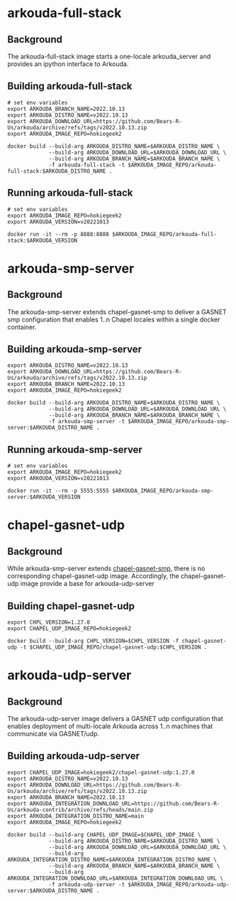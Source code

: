 # arkouda-full-stack

## Background

The arkouda-full-stack image starts a one-locale arkouda_server and provides an ipython interface to Arkouda.

## Building arkouda-full-stack

```
# set env variables
export ARKOUDA_BRANCH_NAME=2022.10.13
export ARKOUDA_DISTRO_NAME=v2022.10.13
export ARKOUDA_DOWNLOAD_URL=https://github.com/Bears-R-Us/arkouda/archive/refs/tags/v2022.10.13.zip
export ARKOUDA_IMAGE_REPO=hokiegeek2

docker build --build-arg ARKOUDA_DISTRO_NAME=$ARKOUDA_DISTRO_NAME \
             --build-arg ARKOUDA_DOWNLOAD_URL=$ARKOUDA_DOWNLOAD_URL \
             --build-arg ARKOUDA_BRANCH_NAME=$ARKOUDA_BRANCH_NAME \
             -f arkouda-full-stack -t $ARKOUDA_IMAGE_REPO/arkouda-full-stack:$ARKOUDA_DISTRO_NAME .
```

## Running arkouda-full-stack

```
# set env variables
export ARKOUDA_IMAGE_REPO=hokiegeek2
export ARKOUDA_VERSION=v20221013

docker run -it --rm -p 8888:8888 $ARKOUDA_IMAGE_REPO/arkouda-full-stack:$ARKOUDA_VERSION
```

# arkouda-smp-server

## Background

The arkouda-smp-server extends chapel-gasnet-smp to deliver a GASNET smp configuration that enables 1..n Chapel locales within a single docker container.

## Building arkouda-smp-server

```
export ARKOUDA_DISTRO_NAME=v2022.10.13
export ARKOUDA_DOWNLOAD_URL=https://github.com/Bears-R-Us/arkouda/archive/refs/tags/v2022.10.13.zip
export ARKOUDA_BRANCH_NAME=2022.10.13
export ARKOUDA_IMAGE_REPO=hokiegeek2

docker build --build-arg ARKOUDA_DISTRO_NAME=$ARKOUDA_DISTRO_NAME \
             --build-arg ARKOUDA_DOWNLOAD_URL=$ARKOUDA_DOWNLOAD_URL \
             --build-arg ARKOUDA_BRANCH_NAME=$ARKOUDA_BRANCH_NAME \
             -f arkouda-smp-server -t $ARKOUDA_IMAGE_REPO/arkouda-smp-server:$ARKOUDA_DISTRO_NAME .
```

## Running arkouda-smp-server

```
# set env variables
export ARKOUDA_IMAGE_REPO=hokiegeek2
export ARKOUDA_VERSION=v20221013

docker run -it --rm -p 5555:5555 $ARKOUDA_IMAGE_REPO/arkouda-smp-server:$ARKOUDA_VERSION
```

# chapel-gasnet-udp

## Background

While arkouda-smp-server extends [chapel-gasnet-smp](https://hub.docker.com/r/chapel/chapel-gasnet-smp), there is no corresponding chapel-gasnet-udp image. Accordingly, the chapel-gasnet-udp image provide a base for arkouda-udp-server

## Building chapel-gasnet-udp

```
export CHPL_VERSION=1.27.0
export CHAPEL_UDP_IMAGE_REPO=hokiegeek2

docker build --build-arg CHPL_VERSION=$CHPL_VERSION -f chapel-gasnet-udp -t $CHAPEL_UDP_IMAGE_REPO/chapel-gasnet-udp:$CHPL_VERSION .
```

# arkouda-udp-server

## Background

The arkouda-udp-server image delivers a GASNET udp configuration that enables deployment of multi-locale Arkouda across 1..n machines that communicate via GASNET/udp.

## Building arkouda-udp-server

```
export CHAPEL_UDP_IMAGE=hokiegeek2/chapel-gasnet-udp:1.27.0
export ARKOUDA_DISTRO_NAME=v2022.10.13
export ARKOUDA_DOWNLOAD_URL=https://github.com/Bears-R-Us/arkouda/archive/refs/tags/v2022.10.13.zip
export ARKOUDA_BRANCH_NAME=2022.10.13
export ARKOUDA_INTEGRATION_DOWNLOAD_URL=https://github.com/Bears-R-Us/arkouda-contrib/archive/refs/heads/main.zip
export ARKOUDA_INTEGRATION_DISTRO_NAME=main
export ARKOUDA_IMAGE_REPO=hokiegeek2

docker build --build-arg CHAPEL_UDP_IMAGE=$CHAPEL_UDP_IMAGE \
             --build-arg ARKOUDA_DISTRO_NAME=$ARKOUDA_DISTRO_NAME \
             --build-arg ARKOUDA_DOWNLOAD_URL=$ARKOUDA_DOWNLOAD_URL \
             --build-arg ARKOUDA_INTEGRATION_DISTRO_NAME=$ARKOUDA_INTEGRATION_DISTRO_NAME \
             --build-arg ARKOUDA_BRANCH_NAME=$ARKOUDA_BRANCH_NAME \
             --build-arg ARKOUDA_INTEGRATION_DOWNLOAD_URL=$ARKOUDA_INTEGRATION_DOWNLOAD_URL \
             -f arkouda-udp-server -t $ARKOUDA_IMAGE_REPO/arkouda-udp-server:$ARKOUDA_DISTRO_NAME .
```
